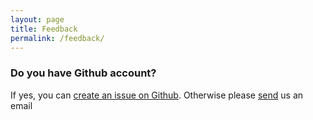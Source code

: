 ```yaml
---
layout: page
title: Feedback
permalink: /feedback/
---
```

<div class="feedback">
  <h3>Do you have Github account?</h3>
  <p>If yes, you can <a href="https://github.com/twstrike/coyim/issues/new?labels=feedback" target="_blank">create an issue on Github</a>. Otherwise please <a href="mailto:coyim@thoughtworks.com">send</a> us an email</p>
</div>
